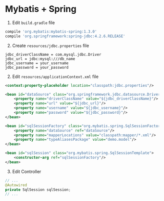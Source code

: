 # Mybatis + Spring

1. Edit `build.gradle` file

  ```gradle
  compile 'org.mybatis:mybatis-spring:1.3.0'
  compile 'org.springframework:spring-jdbc:4.2.6.RELEASE'
  ```

2. Create `resources/jdbc.properties` file

  ```properties
  jdbc_driverClassName = com.mysql.jdbc.Driver
  jdbc_url = jdbc:mysql:///db_name
  jdbc_username = your_username
  jdbc_password = your_password
  ```

2. Edit `resources/applicationContext.xml` file

  ```xml
  <context:property-placeholder location="classpath:jdbc.properties"/>
  
  <bean id="dataSource" class="org.springframework.jdbc.datasource.DriverManagerDataSource">
      <property name="driverClassName" value="${jdbc_driverClassName}"/>
      <property name="url" value="${jdbc_url}"/>
      <property name="username" value="${jdbc_username}"/>
      <property name="password" value="${jdbc_password}"/>
  </bean>

  <bean id="sqlSessionFactory" class="org.mybatis.spring.SqlSessionFactoryBean">
      <property name="dataSource" ref="dataSource"/>
      <property name="mapperLocations" value="classpath:mapper/*.xml"/>
      <property name="typeAliasesPackage" value="demo.model"/>
  </bean>

  <bean id="sqlSession" class="org.mybatis.spring.SqlSessionTemplate">
      <constructor-arg ref="sqlSessionFactory"/>
  </bean>
  ```
  
3. Edit Controller

  ```java
  // ...
  @Autowired
  private SqlSession sqlSession;
  // ...
  ```